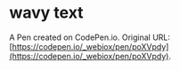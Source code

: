 # wavy text

A Pen created on CodePen.io. Original URL: [https://codepen.io/_webiox/pen/poXVpdy](https://codepen.io/_webiox/pen/poXVpdy).

